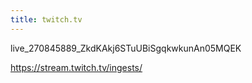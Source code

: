 ```yaml
---
title: twitch.tv
---
```


live_270845889_ZkdKAkj6STuUBiSgqkwkunAn05MQEK

https://stream.twitch.tv/ingests/